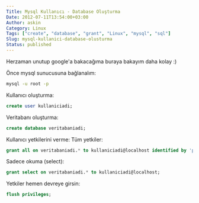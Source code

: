 ```yaml
---
Title: Mysql Kullanıcı - Database Oluşturma
Date: 2012-07-11T13:54:00+03:00
Author: askin
Category: Linux
Tags: ["create", "database", "grant", "Linux", "mysql", "sql"]
Slug: mysql-kullanici-database-olusturma
Status: published
---
```


Herzaman unutup google'a bakacağıma buraya bakayım daha kolay :)

Önce mysql sunucusuna bağlanalım:
```bash
mysql -u root -p
```

Kullanıcı oluşturma:
```sql
create user kullaniciadi;
```

Veritabanı oluşturma:

```sql
create database veritabaniadi;
```

Kullanıcı yetkilerini verme:
Tüm yetkiler:

```sql
grant all on veritabaniadi.* to kullaniciadi@localhost identified by 'parola';
```

Sadece okuma (select):

```sql
grant select on veritabaniadi.* to kullaniciadi@localhost;
```

Yetkiler hemen devreye girsin:
```sql
flush privileges;
```
